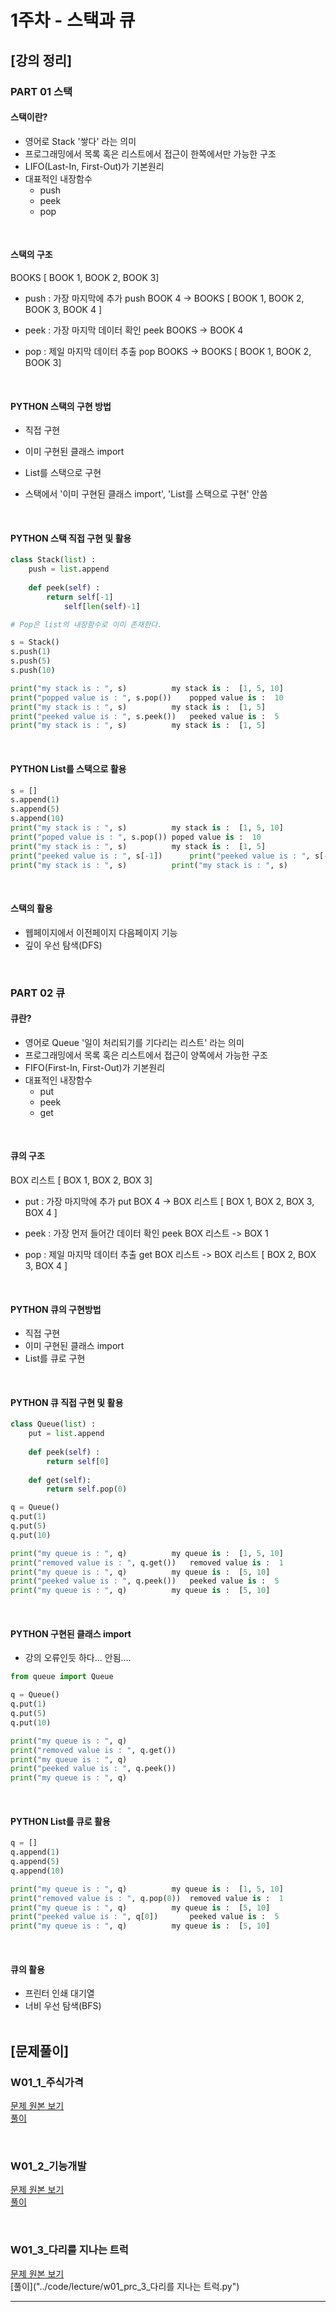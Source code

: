 # 1주차 - 스택과 큐
## [강의 정리]


### PART 01 스택

#### 스택이란? 
- 영어로 Stack '쌓다' 라는 의미
- 프로그래밍에서 목록 혹은 리스트에서 접근이 한쪽에서만 가능한 구조
- LIFO(Last-In, First-Out)가 기본원리
- 대표적인 내장함수
	- push
	- peek
	- pop
<br/>

#### 스택의 구조
BOOKS
[ BOOK 1, BOOK 2, BOOK 3]

- push : 가장 마지막에 추가
push BOOK 4 -> BOOKS [ BOOK 1, BOOK 2, BOOK 3, BOOK 4 ]

- peek : 가장 마지막 데이터 확인
peek BOOKS -> BOOK 4

- pop : 제일 마지막 데이터 추출
pop BOOKS -> BOOKS [ BOOK 1, BOOK 2, BOOK 3]
<br/>

#### PYTHON 스택의 구현 방법
- 직접 구현
- 이미 구현된 클래스 import
- List를 스택으로 구현

- 스택에서 '이미 구현된 클래스 import', 'List를 스택으로 구현' 안씀
<br/>

#### PYTHON 스택 직접 구현 및 활용
```python
class Stack(list) :
	push = list.append
	
	def peek(self) :
		return self[-1]
			self[len(self)-1]

# Pop은 list의 내장함수로 이미 존재한다.

s = Stack()
s.push(1)
s.push(5)
s.push(10)

print("my stack is : ", s)			my stack is :  [1, 5, 10]
print("popped value is : ", s.pop())	popped value is :  10
print("my stack is : ", s)			my stack is :  [1, 5]
print("peeked value is : ", s.peek())	peeked value is :  5
print("my stack is : ", s)			my stack is :  [1, 5]
```
<br/>

#### PYTHON List를 스택으로 활용
```python
s = []
s.append(1)
s.append(5)
s.append(10)
print("my stack is : ", s)			my stack is :  [1, 5, 10]
print("poped value is : ", s.pop())	poped value is :  10
print("my stack is : ", s)			my stack is :  [1, 5]
print("peeked value is : ", s[-1])		print("peeked value is : ", s[-1])
print("my stack is : ", s)			print("my stack is : ", s)
```
<br/>

#### 스택의 활용
- 웹페이지에서 이전페이지 다음페이지 기능
- 깊이 우선 탐색(DFS)
<br/>


### PART 02 큐

#### 큐란?
- 영어로 Queue '일이 처리되기를 기다리는 리스트' 라는 의미
- 프로그래밍에서 목록 혹은 리스트에서 접근이 양쪽에서 가능한 구조
- FIFO(First-In, First-Out)가 기본원리
- 대표적인 내장함수
	- put
	- peek
	- get
<br/>

#### 큐의 구조
BOX 리스트
[ BOX 1, BOX 2, BOX 3]

- put : 가장 마지막에 추가
put BOX 4 -> BOX 리스트 [ BOX 1, BOX 2, BOX 3, BOX 4 ]

- peek : 가장 먼저 들어간 데이터 확인
peek BOX 리스트 -> BOX 1

- pop : 제일 마지막 데이터 추출
get BOX 리스트 -> BOX 리스트 [ BOX 2, BOX 3, BOX 4 ]
<br/>
		
#### PYTHON 큐의 구현방법
- 직접 구현
- 이미 구현된 클래스 import
- List를 큐로 구현
<br/>

#### PYTHON 큐 직접 구현 및 활용
```python
class Queue(list) :
    put = list.append
    
    def peek(self) :
        return self[0]
    
    def get(self):
        return self.pop(0)

q = Queue()
q.put(1)
q.put(5)
q.put(10)

print("my queue is : ", q)			my queue is :  [1, 5, 10]
print("removed value is : ", q.get())	removed value is :  1
print("my queue is : ", q)			my queue is :  [5, 10]
print("peeked value is : ", q.peek())	peeked value is :  5
print("my queue is : ", q)			my queue is :  [5, 10]
```
<br/>

#### PYTHON 구현된 클래스 import
* 강의 오류인듯 하다... 안됨....
```python
from queue import Queue

q = Queue()
q.put(1)
q.put(5)
q.put(10)

print("my queue is : ", q)
print("removed value is : ", q.get())
print("my queue is : ", q)
print("peeked value is : ", q.peek())
print("my queue is : ", q)
```
<br/>

#### PYTHON List를 큐로 활용
```python
q = []
q.append(1)
q.append(5)
q.append(10)

print("my queue is : ", q)			my queue is :  [1, 5, 10]
print("removed value is : ", q.pop(0))	removed value is :  1
print("my queue is : ", q)			my queue is :  [5, 10]
print("peeked value is : ", q[0])		peeked value is :  5
print("my queue is : ", q)			my queue is :  [5, 10]
```
<br/>

#### 큐의 활용
- 프린터 인쇄 대기열
- 너비 우선 탐색(BFS)
<br/><br/>


## [문제풀이]

### W01_1_주식가격
[문제 원본 보기](https://programmers.co.kr/learn/courses/30/lessons/42584)  
[풀이](./../code/practice/w01_prc_1_주식가격.py)

<br/>

### W01_2_기능개발
[문제 원본 보기](https://programmers.co.kr/learn/courses/30/lessons/42586)  
[풀이]("../code/lecture/w01_prc_2_기능개발.py")

<br/>

### W01_3_다리를 지나는 트럭
[문제 원본 보기](https://programmers.co.kr/learn/courses/30/lessons/42583)  
[풀이]("../code/lecture/w01_prc_3_다리를 지나는 트럭.py")

<hr>
